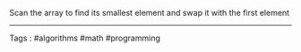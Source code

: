 Scan the array to find its smallest element and swap it with the first element 
___
Tags : #algorithms #math #programming 